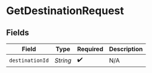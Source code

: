 # GetDestinationRequest


## Fields

| Field              | Type               | Required           | Description        |
| ------------------ | ------------------ | ------------------ | ------------------ |
| `destinationId`    | *String*           | :heavy_check_mark: | N/A                |
